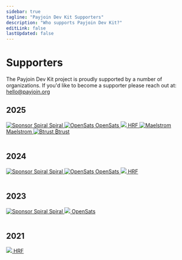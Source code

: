 ```yaml
---
sidebar: true
tagline: "Payjoin Dev Kit Supporters"
description: "Who supports Payjoin Dev Kit?"
editLink: false
lastUpdated: false
---
```


# Supporters

The Payjoin Dev Kit project is proudly supported by a number of organizations. If you'd like to become a supporter
please reach out at: [hello@payjoin.org](mailto:hello@payjoin.org)

## 2025

<div class="supporters">
  <div class="row">
      <a href="https://nitter.net/spiralbtc/status/1961473589049245895#m" target="_blank" rel="nofollow noopener">
          <img src="/img/spiral.svg" alt="Sponsor Spiral">
          Spiral
      </a>
      <a href="https://opensats.org/blog/advancements-in-developer-libraries#payjoin-dev-kit"  target="_blank" rel="nofollow noopener">
        <img src="/img/opensats.png" alt="OpenSats">
        OpenSats
      </a>
    <a href="https://hrfbounties.org/#Serverless%20Payjoin" target="_blank" rel="nofollow noopener">
        <img src="/img/hrf.png">
        HRF
    </a>
    <a href="https://bitcoinmagazine.com/news/ben-allen-receives-maelstrom-bitcoin-developer-grant-to-advance-payjoin-tech"  target="_blank" rel="nofollow noopener">
        <img src="/img/maelstrom.png" alt="Maelstrom">
        Maelstrom
    </a>
    <a href="https://www.btrust.tech/"  target="_blank" rel="nofollow noopener">
        <img src="/img/btrust.jpg" alt="Btrust">
        ₿trust
    </a>
  </div>
</div>
<br>


## 2024

<div class="supporters">
  <div class="row">
      <a href="https://nitter.net/spiralbtc/status/1848741207502885101#m" target="_blank" rel="nofollow noopener">
          <img src="/img/spiral.svg" alt="Sponsor Spiral">
          Spiral
      </a>
      <a href="https://opensats.org/blog/bitcoin-grants-july-2023#payjoin-dev-kit"  target="_blank" rel="nofollow noopener">
        <img src="/img/opensats.png" alt="OpenSats">
        OpenSats
      </a>
    <a href="https://hrfbounties.org/#Serverless%20Payjoin" target="_blank" rel="nofollow noopener">
        <img src="/img/hrf.png">
        HRF
    </a>
  </div>
</div>
<br>

## 2023

<div class="supporters">
  <div class="row">
      <a href="https://nitter.net/spiralbtc/status/1747663472836431925#m" target="_blank" rel="nofollow noopener">
          <img src="/img/spiral.svg" alt="Sponsor Spiral">
          Spiral
      </a>
      <a href="https://opensats.org/blog/bitcoin-grants-july-2023#payjoin-dev-kit"  target="_blank" rel="nofollow noopener">
        <img src="/img/opensats.png">
        OpenSats
      </a>
  </div>
</div>
<br>

## 2021

<div class="supporters">
    <div class="row">
        <a href="https://hrf.org/latest/hrfs-bitcoin-development-fund-announces-375-million-satoshis-across-10-q3-gifts/#:~:text=Payjoin" target="_blank" rel="nofollow noopener">
            <img src="/img/hrf.png">
            HRF
        </a>
    </div>
</div>
<br>